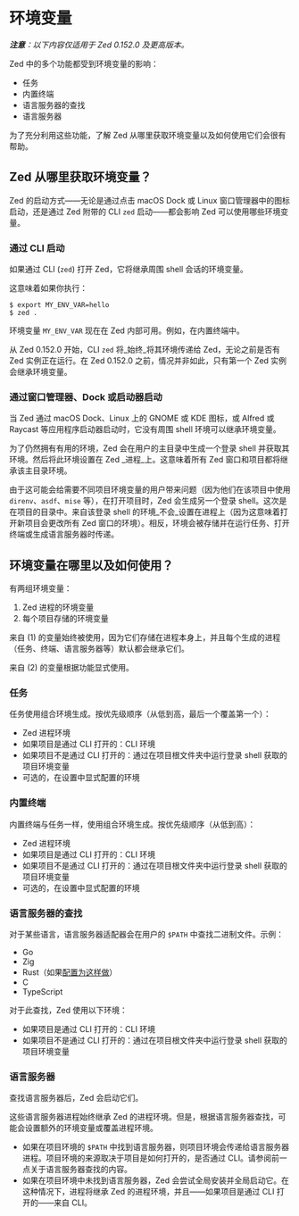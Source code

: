 # 环境变量

_**注意**：以下内容仅适用于 Zed 0.152.0 及更高版本。_

Zed 中的多个功能都受到环境变量的影响：

- 任务
- 内置终端
- 语言服务器的查找
- 语言服务器

为了充分利用这些功能，了解 Zed 从哪里获取环境变量以及如何使用它们会很有帮助。

## Zed 从哪里获取环境变量？

Zed 的启动方式——无论是通过点击 macOS Dock 或 Linux 窗口管理器中的图标启动，还是通过 Zed 附带的 CLI `zed` 启动——都会影响 Zed 可以使用哪些环境变量。

### 通过 CLI 启动

如果通过 CLI (`zed`) 打开 Zed，它将继承周围 shell 会话的环境变量。

这意味着如果你执行：

```
$ export MY_ENV_VAR=hello
$ zed .
```

环境变量 `MY_ENV_VAR` 现在在 Zed 内部可用。例如，在内置终端中。

从 Zed 0.152.0 开始，CLI `zed` 将_始终_将其环境传递给 Zed，无论之前是否有 Zed 实例正在运行。在 Zed 0.152.0 之前，情况并非如此，只有第一个 Zed 实例会继承环境变量。

### 通过窗口管理器、Dock 或启动器启动

当 Zed 通过 macOS Dock、Linux 上的 GNOME 或 KDE 图标，或 Alfred 或 Raycast 等应用程序启动器启动时，它没有周围 shell 环境可以继承环境变量。

为了仍然拥有有用的环境，Zed 会在用户的主目录中生成一个登录 shell 并获取其环境。然后将此环境设置在 Zed _进程_上。这意味着所有 Zed 窗口和项目都将继承该主目录环境。

由于这可能会给需要不同项目环境变量的用户带来问题（因为他们在该项目中使用 `direnv`、`asdf`、`mise` 等），在打开项目时，Zed 会生成另一个登录 shell。这次是在项目的目录中。来自该登录 shell 的环境_不会_设置在进程上（因为这意味着打开新项目会更改所有 Zed 窗口的环境）。相反，环境会被存储并在运行任务、打开终端或生成语言服务器时传递。

## 环境变量在哪里以及如何使用？

有两组环境变量：

1. Zed 进程的环境变量
2. 每个项目存储的环境变量

来自 (1) 的变量始终被使用，因为它们存储在进程本身上，并且每个生成的进程（任务、终端、语言服务器等）默认都会继承它们。

来自 (2) 的变量根据功能显式使用。

### 任务

任务使用组合环境生成。按优先级顺序（从低到高，最后一个覆盖第一个）：

- Zed 进程环境
- 如果项目是通过 CLI 打开的：CLI 环境
- 如果项目不是通过 CLI 打开的：通过在项目根文件夹中运行登录 shell 获取的项目环境变量
- 可选的，在设置中显式配置的环境

### 内置终端

内置终端与任务一样，使用组合环境生成。按优先级顺序（从低到高）：

- Zed 进程环境
- 如果项目是通过 CLI 打开的：CLI 环境
- 如果项目不是通过 CLI 打开的：通过在项目根文件夹中运行登录 shell 获取的项目环境变量
- 可选的，在设置中显式配置的环境

### 语言服务器的查找

对于某些语言，语言服务器适配器会在用户的 `$PATH` 中查找二进制文件。示例：

- Go
- Zig
- Rust（如果[配置为这样做](./languages/rust.md#binary)）
- C
- TypeScript

对于此查找，Zed 使用以下环境：

- 如果项目是通过 CLI 打开的：CLI 环境
- 如果项目不是通过 CLI 打开的：通过在项目根文件夹中运行登录 shell 获取的项目环境变量

### 语言服务器

查找语言服务器后，Zed 会启动它们。

这些语言服务器进程始终继承 Zed 的进程环境。但是，根据语言服务器查找，可能会设置额外的环境变量或覆盖进程环境。

- 如果在项目环境的 `$PATH` 中找到语言服务器，则项目环境会传递给语言服务器进程。项目环境的来源取决于项目是如何打开的，是否通过 CLI。请参阅前一点关于语言服务器查找的内容。
- 如果在项目环境中未找到语言服务器，Zed 会尝试全局安装并全局启动它。在这种情况下，进程将继承 Zed 的进程环境，并且——如果项目是通过 CLI 打开的——来自 CLI。
